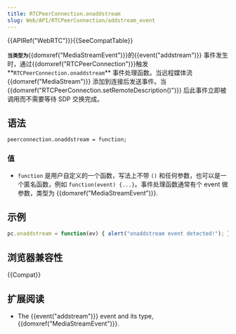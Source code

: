 ```yaml
---
title: RTCPeerConnection.onaddstream
slug: Web/API/RTCPeerConnection/addstream_event
---
```

{{APIRef("WebRTC")}}{{SeeCompatTable}}

**`当类型为`**{{domxref("MediaStreamEvent")}}的{{event("addstream")}} 事件发生时，通过{{domxref("RTCPeerConnection")}}触发**`RTCPeerConnection.onaddstream`** 事件处理函数。当远程媒体流{{domxref("MediaStream")}} 添加到连接后发送事件。当{{domxref("RTCPeerConnection.setRemoteDescription()")}} 后此事件立即被调用而不需要等待 SDP 交换完成。

## 语法

```plain
peerconnection.onaddstream = function;
```

### 值

- `function` 是用户自定义的一个函数，写法上不带 `()` 和任何参数，也可以是一个匿名函数，例如 `function(event) {...}`。事件处理函数通常有个 event 做参数，类型为 {{domxref("MediaStreamEvent")}}.

## 示例

```js
pc.onaddstream = function(ev) { alert("onaddstream event detected!"); };
```

## 浏览器兼容性

{{Compat}}

## 扩展阅读

- The {{event("addstream")}} event and its type, {{domxref("MediaStreamEvent")}}.
